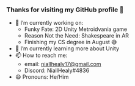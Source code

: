 ### Thanks for visiting my GitHub profile 👋

- 🔭 I’m currently working on: 
  - Funky Fate: 2D Unity Metroidvania game
  - Reason Not the Need: Shakespeare in AR
  - Finishing my CS degree in August 😅
- 🌱 I’m currently learning more about Unity
- 📫 How to reach me:
  - email: niallhealy17@gmail.com
  - Discord: NiallHealy#4836
- 😄 Pronouns: He/Him


<!--
**niall-healy/niall-healy** is a ✨ _special_ ✨ repository because its `README.md` (this file) appears on your GitHub profile.

Here are some ideas to get you started:

- 🔭 I’m currently working on ...
- 🌱 I’m currently learning ...
- 👯 I’m looking to collaborate on ...
- 🤔 I’m looking for help with ...
- 💬 Ask me about ...
- 📫 How to reach me: ...
- 😄 Pronouns: ...
- ⚡ Fun fact: ...
-->
